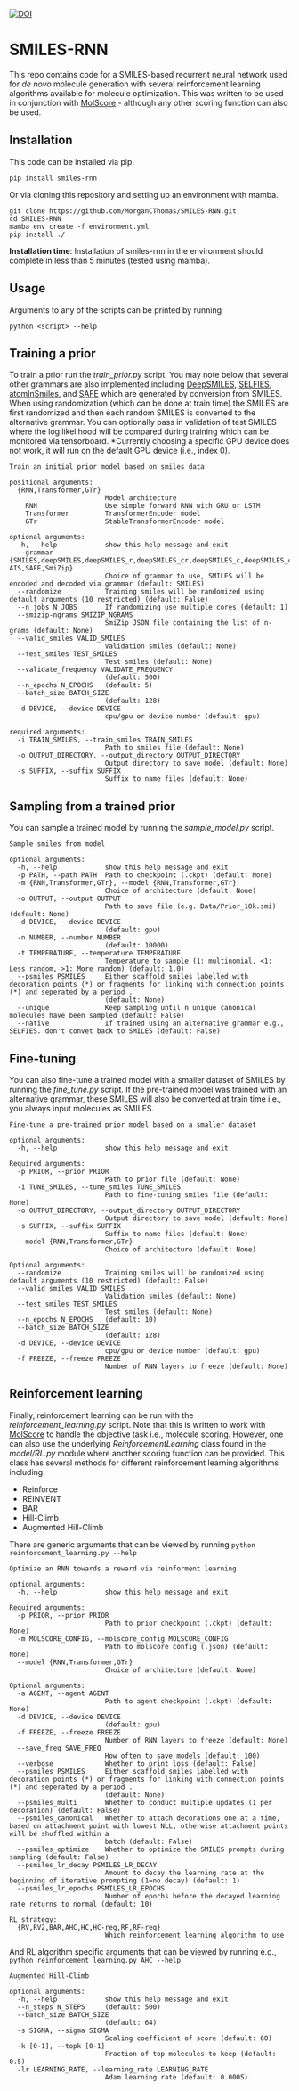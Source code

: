 [![DOI](https://zenodo.org/badge/374712112.svg)](https://zenodo.org/doi/10.5281/zenodo.11356192)

# SMILES-RNN

This repo contains code for a SMILES-based recurrent neural network used for *de novo* molecule generation with several  reinforcement learning algorithms available for molecule optimization. This was written to be used in conjunction with [MolScore](https://github.com/MorganCThomas/MolScore) - although any other scoring function can also be used.

## Installation
This code can be installed via pip.

```
pip install smiles-rnn
```

Or via cloning this repository and setting up an environment with mamba.

```
git clone https://github.com/MorganCThomas/SMILES-RNN.git
cd SMILES-RNN
mamba env create -f environment.yml
pip install ./
```

**Installation time**: Installation of smiles-rnn in the environment should complete in less than 5 minutes (tested using mamba). 

## Usage
Arguments to any of the scripts can be printed by running 

```
python <script> --help
```

## Training a prior

To train a prior run the *train_prior.py* script. You may note below that several other grammars are also implemented including [DeepSMILES](https://chemrxiv.org/engage/chemrxiv/article-details/60c73ed6567dfe7e5fec388d), [SELFIES](https://iopscience.iop.org/article/10.1088/2632-2153/aba947), [atomInSmiles](https://jcheminf.biomedcentral.com/articles/10.1186/s13321-023-00725-9), and [SAFE](https://arxiv.org/abs/2310.10773) which are generated by conversion from SMILES. When using randomization (which can be done at train time) the SMILES are first randomized and then each random SMILES is converted to the alternative grammar. You can optionally pass in validation of test SMILES where the log likelihood will be compared during training which can be monitored via tensorboard. *Currently choosing a specific GPU device does not work, it will run on the default GPU device (i.e., index 0).

```
Train an initial prior model based on smiles data

positional arguments:
  {RNN,Transformer,GTr}
                        Model architecture
    RNN                 Use simple forward RNN with GRU or LSTM
    Transformer         TransformerEncoder model
    GTr                 StableTransformerEncoder model

optional arguments:
  -h, --help            show this help message and exit
  --grammar {SMILES,deepSMILES,deepSMILES_r,deepSMILES_cr,deepSMILES_c,deepSMILES_cb,deepSMILES_b,SELFIES, AIS,SAFE,SmiZip}
                        Choice of grammar to use, SMILES will be encoded and decoded via grammar (default: SMILES)
  --randomize           Training smiles will be randomized using default arguments (10 restricted) (default: False)
  --n_jobs N_JOBS       If randomizing use multiple cores (default: 1)
  --smizip-ngrams SMIZIP_NGRAMS
                        SmiZip JSON file containing the list of n-grams (default: None)
  --valid_smiles VALID_SMILES
                        Validation smiles (default: None)
  --test_smiles TEST_SMILES
                        Test smiles (default: None)
  --validate_frequency VALIDATE_FREQUENCY
                        (default: 500)
  --n_epochs N_EPOCHS   (default: 5)
  --batch_size BATCH_SIZE
                        (default: 128)
  -d DEVICE, --device DEVICE
                        cpu/gpu or device number (default: gpu)

required arguments:
  -i TRAIN_SMILES, --train_smiles TRAIN_SMILES
                        Path to smiles file (default: None)
  -o OUTPUT_DIRECTORY, --output_directory OUTPUT_DIRECTORY
                        Output directory to save model (default: None)
  -s SUFFIX, --suffix SUFFIX
                        Suffix to name files (default: None)
```

## Sampling from a trained prior

You can sample a trained model by running the *sample_model.py* script.

```
Sample smiles from model

optional arguments:
  -h, --help            show this help message and exit
  -p PATH, --path PATH  Path to checkpoint (.ckpt) (default: None)
  -m {RNN,Transformer,GTr}, --model {RNN,Transformer,GTr}
                        Choice of architecture (default: None)
  -o OUTPUT, --output OUTPUT
                        Path to save file (e.g. Data/Prior_10k.smi) (default: None)
  -d DEVICE, --device DEVICE
                        (default: gpu)
  -n NUMBER, --number NUMBER
                        (default: 10000)
  -t TEMPERATURE, --temperature TEMPERATURE
                        Temperature to sample (1: multinomial, <1: Less random, >1: More random) (default: 1.0)
  --psmiles PSMILES     Either scaffold smiles labelled with decoration points (*) or fragments for linking with connection points (*) and seperated by a period .
                        (default: None)
  --unique              Keep sampling until n unique canonical molecules have been sampled (default: False)
  --native              If trained using an alternative grammar e.g., SELFIES. don't convet back to SMILES (default: False)
```

## Fine-tuning

You can also fine-tune a trained model with a smaller dataset of SMILES by running the *fine_tune.py* script. If the pre-trained model was trained with an alternative grammar, these SMILES will also be converted at train time i.e., you always input molecules as SMILES.

```
Fine-tune a pre-trained prior model based on a smaller dataset

optional arguments:
  -h, --help            show this help message and exit

Required arguments:
  -p PRIOR, --prior PRIOR
                        Path to prior file (default: None)
  -i TUNE_SMILES, --tune_smiles TUNE_SMILES
                        Path to fine-tuning smiles file (default: None)
  -o OUTPUT_DIRECTORY, --output_directory OUTPUT_DIRECTORY
                        Output directory to save model (default: None)
  -s SUFFIX, --suffix SUFFIX
                        Suffix to name files (default: None)
  --model {RNN,Transformer,GTr}
                        Choice of architecture (default: None)

Optional arguments:
  --randomize           Training smiles will be randomized using default arguments (10 restricted) (default: False)
  --valid_smiles VALID_SMILES
                        Validation smiles (default: None)
  --test_smiles TEST_SMILES
                        Test smiles (default: None)
  --n_epochs N_EPOCHS   (default: 10)
  --batch_size BATCH_SIZE
                        (default: 128)
  -d DEVICE, --device DEVICE
                        cpu/gpu or device number (default: gpu)
  -f FREEZE, --freeze FREEZE
                        Number of RNN layers to freeze (default: None)
```

## Reinforcement learning

Finally, reinforcement learning can be run with the *reinforcement_learning.py* script. Note that this is written to work with [MolScore]() to handle the objective task i.e., molecule scoring. However, one can also use the underlying *ReinforcementLearning* class found in the *model/RL.py* module where another scoring function can be provided. This class has several methods for different reinforcement learning algorithms including:
- Reinforce
- REINVENT
- BAR
- Hill-Climb
- Augmented Hill-Climb

There are generic arguments that can be viewed by running `python reinforcement_learning.py --help`

```
Optimize an RNN towards a reward via reinforment learning

optional arguments:
  -h, --help            show this help message and exit

Required arguments:
  -p PRIOR, --prior PRIOR
                        Path to prior checkpoint (.ckpt) (default: None)
  -m MOLSCORE_CONFIG, --molscore_config MOLSCORE_CONFIG
                        Path to molscore config (.json) (default: None)
  --model {RNN,Transformer,GTr}
                        Choice of architecture (default: None)

Optional arguments:
  -a AGENT, --agent AGENT
                        Path to agent checkpoint (.ckpt) (default: None)
  -d DEVICE, --device DEVICE
                        (default: gpu)
  -f FREEZE, --freeze FREEZE
                        Number of RNN layers to freeze (default: None)
  --save_freq SAVE_FREQ
                        How often to save models (default: 100)
  --verbose             Whether to print loss (default: False)
  --psmiles PSMILES     Either scaffold smiles labelled with decoration points (*) or fragments for linking with connection points (*) and seperated by a period .
                        (default: None)
  --psmiles_multi       Whether to conduct multiple updates (1 per decoration) (default: False)
  --psmiles_canonical   Whether to attach decorations one at a time, based on attachment point with lowest NLL, otherwise attachment points will be shuffled within a
                        batch (default: False)
  --psmiles_optimize    Whether to optimize the SMILES prompts during sampling (default: False)
  --psmiles_lr_decay PSMILES_LR_DECAY
                        Amount to decay the learning rate at the beginning of iterative prompting (1=no decay) (default: 1)
  --psmiles_lr_epochs PSMILES_LR_EPOCHS
                        Number of epochs before the decayed learning rate returns to normal (default: 10)

RL strategy:
  {RV,RV2,BAR,AHC,HC,HC-reg,RF,RF-reg}
                        Which reinforcement learning algorithm to use
```

And RL algorithm specific arguments that can be viewed by running e.g., `python reinforcement_learning.py AHC --help`

```
Augmented Hill-Climb

optional arguments:
  -h, --help            show this help message and exit
  --n_steps N_STEPS     (default: 500)
  --batch_size BATCH_SIZE
                        (default: 64)
  -s SIGMA, --sigma SIGMA
                        Scaling coefficient of score (default: 60)
  -k [0-1], --topk [0-1]
                        Fraction of top molecules to keep (default: 0.5)
  -lr LEARNING_RATE, --learning_rate LEARNING_RATE
                        Adam learning rate (default: 0.0005)
```